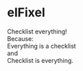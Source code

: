 # elFixel

Checklist everything!  
Because:   
   Everything is a checklist   
      and   
         Checklist is everything.
